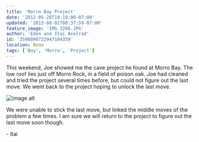 ```yaml
---
title: 'Morro Bay Project'
date: '2012-05-28T19:19:00-07:00'
updated: '2013-08-01T00:37:59-07:00'
feature_image: 'IMG_3286.JPG'
author: 'Eden and Itai Axelrad'
id: '3598890732947104359'
location: None
tags: ['Bay', 'Morro', 'Project']
---
```

This weekend, Joe showed me the cave project he found at Morro Bay. The low roof lies just off Morro Rock, in a field of poison oak. Joe had cleaned and tried the project several times before, but could not figure out the last move. We went back to the project hoping to unlock the last move.

![image alt](/images/IMG_3286.JPG)

We were unable to stick the last move, but linked the middle moves of the problem a few times. I am sure we will return to the project to figure out the last move soon though.

\- Itai

